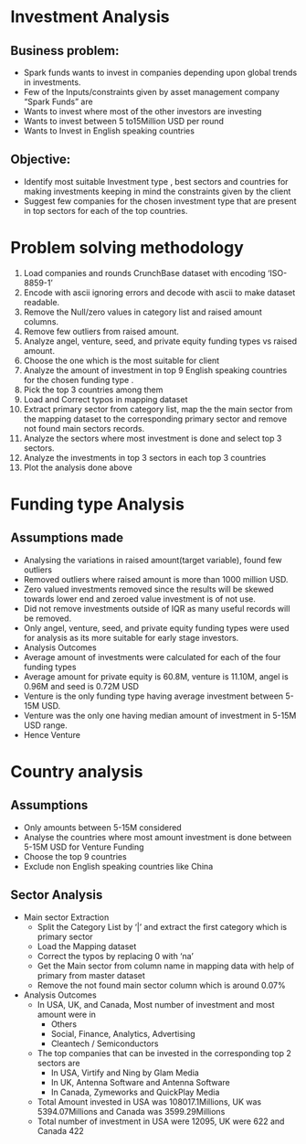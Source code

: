 # Investment Analysis
## Business problem:
* Spark funds wants to invest in companies depending upon global trends in investments.
* Few of the Inputs/constraints given by asset management company “Spark Funds” are
* Wants to invest where most of the other investors are investing
* Wants to invest between 5 to15Million USD per round
* Wants to Invest in English speaking countries
## Objective:
* Identify most suitable Investment type , best sectors and countries for making investments keeping in mind the
constraints given by the client
* Suggest few companies for the chosen investment type that are present in top sectors for each of the top countries.

# Problem solving methodology
1. Load companies and rounds CrunchBase dataset with encoding ‘ISO-8859-1’
2. Encode with ascii ignoring errors and decode with ascii to make dataset readable.
3. Remove the Null/zero values in category list and raised amount columns.
4. Remove few outliers from raised amount.
5. Analyze angel, venture, seed, and private equity funding types vs raised amount.
6. Choose the one which is the most suitable for client
7. Analyze the amount of investment in top 9 English speaking countries for the chosen funding type .
8. Pick the top 3 countries among them
9. Load and Correct typos in mapping dataset
10. Extract primary sector from category list, map the the main sector from the mapping dataset to the corresponding primary
sector and remove not found main sectors records.
11. Analyze the sectors where most investment is done and select top 3 sectors.
12. Analyze the investments in top 3 sectors in each top 3 countries
13. Plot the analysis done above

# Funding type Analysis
## Assumptions made
* Analysing the variations in raised amount(target variable), found few outliers
* Removed outliers where raised amount is more than 1000 million USD.
* Zero valued investments removed since the results will be skewed towards lower end and zeroed value investment is of not
use.
* Did not remove investments outside of IQR as many useful records will be removed.
* Only angel, venture, seed, and private equity funding types were used for analysis as its more suitable for early stage
investors.
* Analysis Outcomes
* Average amount of investments were calculated for each of the four funding types
* Average amount for private equity is 60.8M, venture is 11.10M, angel is 0.96M and seed is 0.72M USD
* Venture is the only funding type having average investment between 5-15M USD.
* Venture was the only one having median amount of investment in 5-15M USD range.
* Hence Venture

# Country analysis
## Assumptions
* Only amounts between 5-15M considered
* Analyse the countries where most amount investment is done between 5-15M USD for Venture Funding
* Choose the top 9 countries
* Exclude non English speaking countries like China

## Sector Analysis
* Main sector Extraction
  - Split the Category List by ‘|’ and extract the first category which is primary sector
  - Load the Mapping dataset
  - Correct the typos by replacing 0 with ‘na’
  - Get the Main sector from column name in mapping data with help of primary from master dataset
  - Remove the not found main sector column which is around 0.07%
* Analysis Outcomes
  - In USA, UK, and Canada, Most number of investment and most amount were in
    - Others
    * Social, Finance, Analytics, Advertising
    * Cleantech / Semiconductors
  - The top companies that can be invested in the corresponding top 2 sectors are
    - In USA, Virtify and Ning by Glam Media
    - In UK, Antenna Software and Antenna Software
    - In Canada, Zymeworks and QuickPlay Media
  - Total Amount invested in USA was 108017.1Millions, UK was 5394.07Millions and Canada was 3599.29Millions
  - Total number of investment in USA were 12095, UK were 622 and Canada 422
